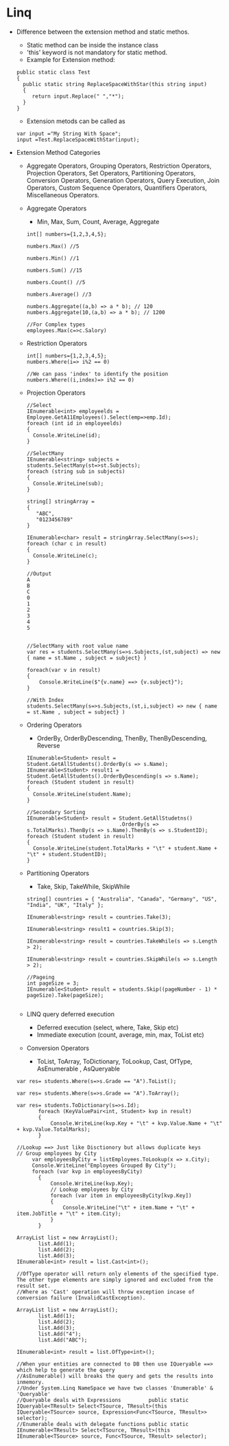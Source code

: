 # Linq
* Difference between the extension method and static methos.

  *   Static method can be inside the instance class
  *   'this' keyword is not mandatory for static method.
  *   Example for Extension method: 
     ```
     public static class Test 
     {
       public static string ReplaceSpaceWithStar(this string input)
       {
          return input.Replace(" ","*");
       }
     } 
     ```
  *  Extension metods can be called as 
    ```
    var input ="My String With Space";
    input =Test.ReplaceSpaceWithStar(input);     
    ```
* Extension Method Categories

  * Aggregate Operators, Grouping Operators, Restriction Operators, Projection Operators, Set Operators, Partitioning Operators, Conversion Operators, Generation Operators, Query Execution, Join Operators, Custom Sequence Operators, Quantifiers Operators, Miscellaneous Operators.
  
  *  Aggregate Operators
  
     *  Min, Max, Sum, Count, Average, Aggregate
     ```
     int[] numbers={1,2,3,4,5};
     
     numbers.Max() //5
     
     numbers.Min() //1
     
     numbers.Sum() //15
     
     numbers.Count() //5
     
     numbers.Average() //3
     
     numbers.Aggregate((a,b) => a * b); // 120
     numbers.Aggregate(10,(a,b) => a * b); // 1200
     
     //For Complex types
     employees.Max(c=>c.Salory)     
     
     ```
     
  *  Restriction Operators
     
     ```
     int[] numbers={1,2,3,4,5};
     numbers.Where(i=> i%2 == 0)
     
     //We can pass 'index' to identify the position
     numbers.Where((i,index)=> i%2 == 0)
     
     ```
     
  *  Projection Operators
     ```
     //Select
     IEnumerable<int> employeelds = Employee.GetA11Employees().Select(emp=>emp.Id); 
     foreach (int id in employeelds) 
     {
       Console.WriteLine(id); 
     }
     
     //SelectMany
     IEnumerable<string> subjects = students.SelectMany(st=>st.Subjects); 
     foreach (string sub in subjects) 
     {
       Console.WriteLine(sub); 
     }
     
     string[] stringArray = 
     {
        "ABC",
        "0123456789"
     }
     
     IEnumerable<char> result = stringArray.SelectMany(s=>s); 
     foreach (char c in result) 
     {
       Console.WriteLine(c); 
     }    
     
     //Output
     A
     B
     C
     0
     1
     2
     3
     4
     5
     
     
     //SelectMany with root value name
     var res = students.SelectMany(s=>s.Subjects,(st,subject) => new { name = st.Name , subject = subject} )
     
     foreach(var v in result)
     {
         Console.WriteLine($"{v.name} ==> {v.subject}");
     }
     
     //With Index
     students.SelectMany(s=>s.Subjects,(st,i,subject) => new { name = st.Name , subject = subject} )
     
     ```
  *  Ordering Operators
     * OrderBy, OrderByDescending, ThenBy, ThenByDescending, Reverse   
     
     ```
     IEnumerable<Student> result = Student.GetAllStudents().OrderBy(s => s.Name);
     IEnumerable<Student> result1 = Student.GetAllStudents().OrderByDescending(s => s.Name);
     foreach (Student student in result)
     {
       Console.WriteLine(student.Name);
     }
     
     //Secondary Sorting
     IEnumerable<Student> result = Student.GetAllStudetns()
                                   .OrderBy(s => s.TotalMarks).ThenBy(s => s.Name).ThenBy(s => s.StudentID);
     foreach (Student student in result)
     {
       Console.WriteLine(student.TotalMarks + "\t" + student.Name + "\t" + student.StudentID);
     }  
     ```
  *  Partitioning Operators
     * Take, Skip, TakeWhile, SkipWhile    
     
     ```
     string[] countries = { "Australia", "Canada", "Germany", "US", "India", "UK", "Italy" };

     IEnumerable<string> result = countries.Take(3);
     
     IEnumerable<string> result1 = countries.Skip(3);
     
     IEnumerable<string> result = countries.TakeWhile(s => s.Length > 2);
     
     IEnumerable<string> result = countries.SkipWhile(s => s.Length > 2);
     
     //Pageing
     int pageSize = 3;
     IEnumerable<Student> result = students.Skip((pageNumber - 1) * pageSize).Take(pageSize);
          
     ```
   *  LINQ query deferred execution
      * Deferred execution (select, where, Take, Skip etc)
      * Immediate execution (count, average, min, max, ToList etc)   

   *  Conversion Operators
      * ToList, ToArray, ToDictionary, ToLookup, Cast, OfType, AsEnumerable , AsQueryable  
     ```
     var res= students.Where(s=>s.Grade == "A").ToList();
     
     var res= students.Where(s=>s.Grade == "A").ToArray();
     
     var res= students.ToDictionary(s=>s.Id);     
            foreach (KeyValuePair<int, Student> kvp in result)
            {
                Console.WriteLine(kvp.Key + "\t" + kvp.Value.Name + "\t" + kvp.Value.TotalMarks);
            }
            
     //Lookup ==> Just like Disctionory but allows duplicate keys 
     // Group employees by City
          var employeesByCity = listEmployees.ToLookup(x => x.City);
          Console.WriteLine("Employees Grouped By City");
          foreach (var kvp in employeesByCity)
            {
                Console.WriteLine(kvp.Key);
                // Lookup employees by City
                foreach (var item in employeesByCity[kvp.Key])
                {
                    Console.WriteLine("\t" + item.Name + "\t" + item.JobTitle + "\t" + item.City);
                }
            }
            
     ArrayList list = new ArrayList();
            list.Add(1);
            list.Add(2);
            list.Add(3);
     IEnumerable<int> result = list.Cast<int>();
     
     //OfType operator will return only elements of the specified type. The other type elements are simply ignored and excluded from the result set.
     //Where as 'Cast' operation will throw exception incase of conversion failure (InvalidCastException).
     
     ArrayList list = new ArrayList();
            list.Add(1);
            list.Add(2);
            list.Add(3);
            list.Add("4");
            list.Add("ABC");

     IEnumerable<int> result = list.OfType<int>();
     
     //When your entities are connected to DB then use IQueryable ==> which help to generate the query
     //AsEnumerable() will breaks the query and gets the results into inmemory.
     //Under System.Linq NameSpace we have two classes 'Enumerable' & 'Queryable'    
     //Queryable deals with Expressions         public static IQueryable<TResult> Select<TSource, TResult>(this IQueryable<TSource> source, Expression<Func<TSource, TResult>> selector);
     //Enumerable deals with delegate functions public static IEnumerable<TResult> Select<TSource, TResult>(this IEnumerable<TSource> source, Func<TSource, TResult> selector);
     
     ```
     
     
     
     
     
          
  
